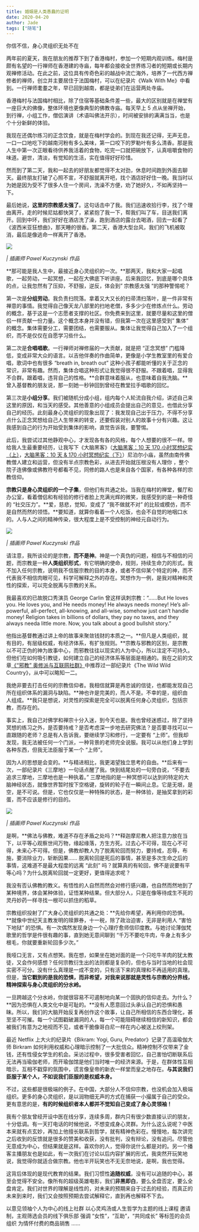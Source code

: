 ```yaml
---
title: 婚姻是人类愚蠢的证明
date: 2020-04-20
author: Jade
tags: ["随笔"]
---
```


你信不信，身心灵组织无处不在

<!--more-->

两年前的夏天，我在朋友的推荐下到了香港梅村，参加一个短期内观训练。梅村是颇有名望的一行禅师在香港建的寺庙，每年都会接收全世界练习者的短期或长期内观禅修活动。在此之前，这位具有传奇色彩的越战中流亡海外，培养了一代西方禅修者的禅师，创立并主要居住于法国梅村，可以在纪录片《Walk With Me》中看到。一行禅师耄耋之年，早已回到越南，都是徒弟们在运营两处寺庙。

香港梅村与法国梅村相比，除了住宿等基础条件差一些，最大的区别就是在禅堂有一座巨大的佛像，整体环境也更像典型的佛教寺庙。每天早上 5 点从坐禅开始，到行禅，小组工作，僧侣演讲（术语叫佛法开示），时间被安排的满满当当，也是个十分新鲜的体验。

我现在还偶尔练习的正念饮食，就是在梅村学会的。到现在我还记得，无声无息，一口一口地吃下的越南河粉有多么美味，第一口咬下的罗勒叶有多么清香。那是我人生中第一次正眼看待供养我活着的食物，吃完一口就把碗放下，认真咀嚼食物的味道。避世，清淡，有觉知的生活，实在值得好好珍惜。

然而到了第二天，我和一起去的好朋友都觉得不太对劲，休息时间跑到外面去聊天。最终朋友打破了心照不宣，不舒服就离开吧，找个酒店好好住一晚。我当时以为她是因为受不了很多人住一个房间，洗澡不方便，劝了她好久，不如再坚持一下。

最后她说，**这里的宗教感太强了**。这句话击中了我。我们迅速收拾行李，找了个理由离开。走的时候尼姑都快哭了，紧紧抱了我一下，帮我们叫了车，目送我们离开。回到中环，我们好好在酒店洗了澡，跑到酒店的露台去喝酒，回去一起看了《波西米亚狂想曲》，那天睡的很香。第二天，香港大型台风，我们的飞机被取消，最后是像逃命一样离开了香港。

![](https://cosmosrepair-1257028016.cos.ap-beijing.myqcloud.com/1251587713514_.pic_hd.jpg)

*| 插画师 Pawel Kuczynski 作品*

**那可能是我人生中，最接近身心灵组织的一次。**那两天，我和大家一起唱歌，一起劳动，一起冥想，一起在大佛底下听讲座。后来我回忆，到底是哪个具体的点，让我忽然有了压抑，不舒服，逆反，体会到” 宗教感太强 “的那种警惕呢？

第一次是**分组劳动**。我负责扫院落。拿着又大又长的扫帚清扫落叶，是一件非常有禅意的事情。我觉得自己像天龙八部里的扫地老僧，多多少少在修炼点什么。劳动的概念，基于这是一个志愿者支撑的社区。你免费来到这里，就要尽量和这里的僧侣一样贡献一份力量。这个概念本身并没有错，但我第一次在这里感受到” 集体” 的概念。集体需要分工，需要团结，也需要服从。集体让我觉得自己加入了一个组织，而不是仅仅在自愿学习些什么。

第二次是**合唱唱歌**。一行禅师对禅修届的一大贡献，就是把 “正念冥想” 门槛降低，变成非常大众的语言。以吉他伴奏的作曲简单，更像是小学生教室里的有爱合唱，歌词中也有很多 “breath in, breath out” 这种小孩子都能听懂的关于正念的常识，非常有趣。然而，集体合唱这种形式让我觉得很不舒服。不跟着唱，显得我不合群。跟着唱，违背自己的性格。**合群意味着服从，也意味着自我洗脑。**曾入基督教的朋友说，那一刻她一秒钟回到曾经在教堂拉手唱歌的回忆。

第三次是**小组分享**。我们被随机分成小组，组内每个人轮流自我介绍，讲述自己来这里的原因，和当天的感受。其他善意的小组成员会提出自己的意见，也借此分享自己的经历。此刻最身心灵组织的现象出现了：我发现自己出于压力，不得不分享点什么正念冥想给自己人生带来的转变，还要假装对别人的故事十分有兴趣。这让我感到自己的行为开始受到集体的影响，直觉告诉我，要警惕。

此后，我尝试过其他静观中心，才发现各有各的风格，每个人想要的很不一样。带给我人生最重要经历，让我写下《大脑黑客》（[大脑黑客：10 天 170 小时冥想纪实（上）](http://mp.weixin.qq.com/s?__biz=MzA5Nzk4MDMxMg==&mid=2247484566&idx=1&sn=20acb880a36b8fdb2036fcfeb76fa003&chksm=9099de61a7ee5777452bd99f50cabebe45b45c711873c8e4ad6ea4a852968f76f07f43ac090a&scene=21#wechat_redirect)，[大脑黑客：10 天 & 170 小时冥想纪实（下）](http://mp.weixin.qq.com/s?__biz=MzA5Nzk4MDMxMg==&mid=2247484585&idx=1&sn=a5de8ea49219b9fe4d66a3ad7a5e9aa2&chksm=9099de5ea7ee574898215ce2ff36afe2862150397bf87110ee65016f3c2260d7a50f8e820367&scene=21#wechat_redirect)）尼泊尔小庙，虽然由南传佛教僧人建立和运营，但没有半点宗教色彩，从进去开始就压根没有人理你 ，整个院子连佛像或佛教符号都看不见，同修的路人也是来自各个国家，有各种各样的宗教信仰。

**宗教只是身心灵组织的一个子集**，但他们有共通之处。当我在梅村的禅堂，餐厅和办公室，看着僧侣和有经验的修行者脸上充满光辉的微笑，我感受到的是一种奇怪的 “社交压力”。**爱，慈悲，觉知，变成了 “我不做就不对” 的比较或模仿，而不是自然而然的领悟。**要知道，就算你看着一个人吃饭，也会不自觉的地咽口水的。人与人之间的精神传染，很大程度上是不受控制的神经元自动行为。

![](https://cosmosrepair-1257028016.cos.ap-beijing.myqcloud.com/1211587713508_.pic_hd.jpg)

*| 插画师 Pawel Kuczynski 作品*

请注意，我所谈论的是宗教，**而不是神**。神是一个真伪的问题，相信与不相信的问题，而宗教是一种**人类组织形式**，有它明确的使命，规则，持续生命力的形式。我不加入任何宗教，说明我不信服宗教的目的本身，或者不信仰某个特定的神，而不代表我不相信肉眼可见，科学可解释之外的存在。冥想作为一例，是我对精神和灵性的探索，可以完全脱离与宗教的关系。

我最喜欢的已故脱口秀演员 George Carlin 曾这样讽刺宗教：“……But He loves you. He loves you, and He needs money! He always needs money! He’s all-powerful, all-perfect, all-knowing, and all-wise, somehow just can’t handle money! Religion takes in billions of dollars, they pay no taxes, and they always needa little more. Now, you talk about a good bullshit story.”

他指出基督教通过讲上帝的故事来聚敛钱财的本质之一。**但凡是人类组织，就有目的，有层级权威，有经济体系，有扩张规则。**宗教与邪教的区别，是宗教以不可正伪的神为故事中心，而邪教往往以现实的人为中心，所以注定不可持久。但他们在如何吸引教徒，如何建立自己的经济体系等层面是相通的。我在之前的文章[《“邪教” 奥修派与互联网社群》](http://mp.weixin.qq.com/s?__biz=MzA5Nzk4MDMxMg==&mid=2247483923&idx=1&sn=2db3e4bf369c63d7b1ec65354fe600c4&chksm=9099d8e4a7ee51f255b0352a9af398ad1348c40c34aa8213f5b27001582c28de169e37865e21&scene=21#wechat_redirect)中推荐过一部纪录片《The Wild Wild Country》，从中可以略知一二。

我绝非要去打击任何的宗教信仰者。我相信就算是再忠诚的信徒，也都能发现自己所在组织体系的漏洞与缺陷。**神也许是完美的，而人不是。不幸的是，组织由人组成。**我只是想说，对灵性的探索是完全可以脱离任何身心灵组织，包括宗教，而存在的。

事实上，我自己对佛学和禅宗十分入迷，到今天也是。我也曾经迷惑过，除了坚持冥想的练习之外，是否要持戒？是否考虑深一步地去研究佛法？是否要寻找可以一直跟随的老师？总是有人告诉我，要继续学习和修行，一定要有 “上师”。但我却发现，我无法被任何一个门派，一种背景的老师完全说服。我可以从他们身上学到各种东西，但我无法臣服于某一个 “上师”。

因为人的思想是会变的。**与精进相比，我更渴望独立思考的自由。**后来有一次，一部纪录片《三摩地》一句话点醒了我。快到结尾处的一句旁白说，“不要去追求三摩地，三摩地也是一种执着。” 三摩地指的是一种冥想可以达到的特定的大脑神经状态，就像世界暂时按下空格键，旋转的轮子在一瞬间止息。它是无垠，是空，是不可说。但是，它也仅仅是一种特殊的状态，是一种体验，是抽奖拿到的彩蛋，而不应该是修行的目的。

![](https://cosmosrepair-1257028016.cos.ap-beijing.myqcloud.com/1221587713510_.pic_hd.jpg)

*| 插画师 Pawel Kuczynski 作品*

是啊，**佛法与佛教，难道不存在矛盾之处吗？**释迦摩尼教人把注意力放在当下，以平等心观察世间万物，缘起缘落，方生方死。过去心不可得，现在心不可得，未来心不可得。但是，佛教却教人为了脱离轮回而努力，要持戒，忍辱，布施，要消除业力，斩断因果…… 脱离轮回是死后的事情，甚至是多次生命之后的事情，这难道不是最大程度的远离 “此刻” 吗？就算真的有轮回，佛不是说要有平等心吗？为什么脱离轮回就一定更好，更值得追求呢？

我没有否认佛教的教义。有悟性的人自然而然会对修行感兴趣，也自然而然地到了某种境界，体会某种体验，证悟某种结果。但大部分人，只是在像等待成生不死的灵丹妙药一样寻找一根可以抓住的稻草。

宗教组织投射了广大身心灵组织的共通之处：**先给你希望，再利用你的恐惧。**就像中世纪天主教发明的赎罪券，十一税，除了政治迫害，无非是利用人 “害怕下地狱” 的恐惧。有一次偶然发现身边一个心理疗愈师信印度教。与她讨论薄伽梵歌里的哲学是件很有趣的事，直到她无意间聊到 “千万不要吃牛肉，牛身上有多少根毛，你就要重新轮回多少次。”

我哑口无言，又有点想笑。我在想，如果坐在她对面的是一个只吃牛羊肉的犹太教徒，又会作何感想？任何宗教衍生出的法则都是复杂的，但也与当时当地的社会现实密不可分。没有什么真理是一成不变的，只有活下来的真理和不再适用的真理。但是，**当它戳到的是我的恐惧，而非希望，对我来说那就是灵性与宗教的分界线，精神探索与身心灵组织的分水岭。**

一旦跨越这个分水岭，你就很容易不可遏制地向某一个固执的信仰走去。为什么？**因为恐惧在人类文化中是可耻的。**没有人愿意回过头承认自己的恐惧和愚昧。所以，我们的大脑开始反复再创作这个故事，让自己所相信的东西合理化，甚至坚不可摧。每一个试图戳破漏洞的人，每一个可能阻碍继续相信的新知识，都会被我们有意为之地视而不见，或者干脆像哥白尼一样在内心被送上绞刑架。

最近 Netflix 上大火的纪录片《Bikram: Yogi, Guru, Predator》记录了高温瑜伽大师 Birkram 如何利用权威和心理暗示控制了一大批信众。精神控制不仅带来了金钱，还有性侵女学生的机会。采访过程中，很多受害者回忆，自己害怕切断联系后无法再当瑜伽老师，而开瑜伽馆是他们当时唯一的经济来源。于是，在群体性互相暗示，互相不戳穿的氛围中，谎言像皇帝的新衣一样堂而皇之地存在。**与其说我们臣服于某个人，不如说我们臣服的是权威本身。**

不过，这些都是很极端的例子。在中国，大部分人不信仰宗教，也没机会加入极端组织。更多的身心灵组织，是以润物细无声的方式在捕获一小撮属于自己的受众。更有意思的是，**有的时候组织者本人都并不觉知自己变成了身心灵领袖！**

我有个朋友曾经开设中医在线分享，连续多周，群内只有很少数直接认识的朋友，十分低调。有一天打电话的时候他说，不想变成身心灵群。为什么这么说呢？中医本来就有点玄妙，再加上他擅长联系到哲学，就有精神色彩在。慢慢地，每次讲完之后收到的反馈就是很多的赞美和收获，没有批判，没有辩论，没有追问。尽管他无意成为中心，但结果就是这样。喜欢你的人，觉得你说什么都是对的。另一个播客主播朋友也是如此，有一次我们在讨论以后内容扩展的形式，我突然开玩笑地说，我觉得你就适合做宗教。他也半开玩笑也不无无奈地说，是啊，我也觉得。

这背后体现的是现代教育的结果。我们习惯性**追随权威**，没有可以追随的中心，甚至会觉得不安全。像所有的超级英雄电影，我们**非黑即白**，要么全盘否定，要么全盘肯定。我们对世界的理解是线性的，对未来的预期来自于过去的经验，而真正的未来到来时，我们又会按照预期去尝试解释它，直到再也解释不下去。

以意见领袖个人为中心的线上社群
以心灵鸡汤或人生哲学为主题的线上课程
邀请制，主观筛选会员的线下俱乐部
强调 “女性”，“互助”，“共同成长” 等标签的会员组织
为情怀付费的商品销售
……